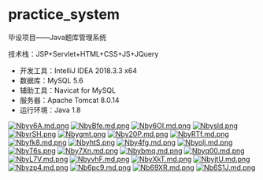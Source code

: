 # practice_system
毕设项目——Java题库管理系统

技术栈：JSP+Servlet+HTML+CSS+JS+JQuery

- 开发工具：IntelliJ IDEA 2018.3.3 x64
- 数据库：MySQL 5.6
- 辅助工具：Navicat for MySQL
- 服务器：Apache Tomcat 8.0.14
- 运行环境：Java 1.8

[![Nbyy6A.md.png](https://s1.ax1x.com/2020/07/02/Nbyy6A.md.png)](https://imgchr.com/i/Nbyy6A)
[![NbyBfe.md.png](https://s1.ax1x.com/2020/07/02/NbyBfe.md.png)](https://imgchr.com/i/NbyBfe)
[![Nby6OI.md.png](https://s1.ax1x.com/2020/07/02/Nby6OI.md.png)](https://imgchr.com/i/Nby6OI)
[![Nbysld.png](https://s1.ax1x.com/2020/07/02/Nbysld.png)](https://imgchr.com/i/Nbysld)
[![NbyrSH.png](https://s1.ax1x.com/2020/07/02/NbyrSH.png)](https://imgchr.com/i/NbyrSH)
[![Nbygmt.png](https://s1.ax1x.com/2020/07/02/Nbygmt.png)](https://imgchr.com/i/Nbygmt)
[![Nby20P.md.png](https://s1.ax1x.com/2020/07/02/Nby20P.md.png)](https://imgchr.com/i/Nby20P)
[![NbyRTf.md.png](https://s1.ax1x.com/2020/07/02/NbyRTf.md.png)](https://imgchr.com/i/NbyRTf)
[![Nbyfk8.md.png](https://s1.ax1x.com/2020/07/02/Nbyfk8.md.png)](https://imgchr.com/i/Nbyfk8)
[![NbyhtS.png](https://s1.ax1x.com/2020/07/02/NbyhtS.png)](https://imgchr.com/i/NbyhtS)
[![Nby4fg.md.png](https://s1.ax1x.com/2020/07/02/Nby4fg.md.png)](https://imgchr.com/i/Nby4fg)
[![Nbyolj.md.png](https://s1.ax1x.com/2020/07/02/Nbyolj.md.png)](https://imgchr.com/i/Nbyolj)
[![NbyT6s.png](https://s1.ax1x.com/2020/07/02/NbyT6s.png)](https://imgchr.com/i/NbyT6s)
[![Nby7Xn.md.png](https://s1.ax1x.com/2020/07/02/Nby7Xn.md.png)](https://imgchr.com/i/Nby7Xn)
[![Nbybmq.md.png](https://s1.ax1x.com/2020/07/02/Nbybmq.md.png)](https://imgchr.com/i/Nbybmq)
[![Nbyq00.md.png](https://s1.ax1x.com/2020/07/02/Nbyq00.md.png)](https://imgchr.com/i/Nbyq00)
[![NbyL7V.md.png](https://s1.ax1x.com/2020/07/02/NbyL7V.md.png)](https://imgchr.com/i/NbyL7V)
[![NbyvhF.md.png](https://s1.ax1x.com/2020/07/02/NbyvhF.md.png)](https://imgchr.com/i/NbyvhF)
[![NbyXkT.md.png](https://s1.ax1x.com/2020/07/02/NbyXkT.md.png)](https://imgchr.com/i/NbyXkT)
[![NbyjtU.md.png](https://s1.ax1x.com/2020/07/02/NbyjtU.md.png)](https://imgchr.com/i/NbyjtU)
[![Nbyzp4.md.png](https://s1.ax1x.com/2020/07/02/Nbyzp4.md.png)](https://imgchr.com/i/Nbyzp4)
[![Nb6pc9.md.png](https://s1.ax1x.com/2020/07/02/Nb6pc9.md.png)](https://imgchr.com/i/Nb6pc9)
[![Nb69XR.md.png](https://s1.ax1x.com/2020/07/02/Nb69XR.md.png)](https://imgchr.com/i/Nb69XR)
[![Nb6S1J.md.png](https://s1.ax1x.com/2020/07/02/Nb6S1J.md.png)](https://imgchr.com/i/Nb6S1J)